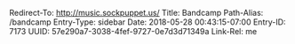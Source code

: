 Redirect-To: http://music.sockpuppet.us/
Title: Bandcamp
Path-Alias: /bandcamp
Entry-Type: sidebar
Date: 2018-05-28 00:43:15-07:00
Entry-ID: 7173
UUID: 57e290a7-3038-4fef-9727-0e7d3d71349a
Link-Rel: me
